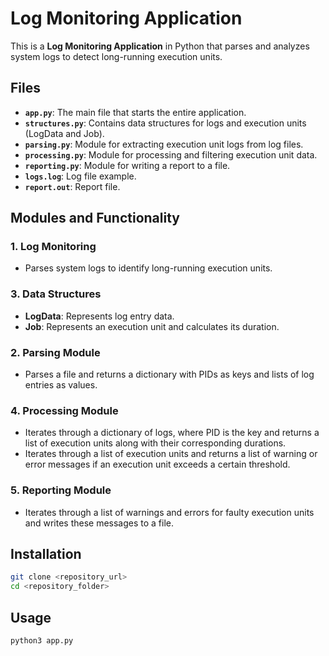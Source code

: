 # Log Monitoring Application

This is a **Log Monitoring Application** in Python that parses and analyzes system logs to detect long-running execution units.

## Files

* **`app.py`**: The main file that starts the entire application.
* **`structures.py`**: Contains data structures for logs and execution units (LogData and Job).
* **`parsing.py`**: Module for extracting execution unit logs from log files.
* **`processing.py`**: Module for processing and filtering execution unit data.
* **`reporting.py`**: Module for writing a report to a file.
* **`logs.log`**: Log file example.
* **`report.out`**: Report file.

## Modules and Functionality

### 1. **Log Monitoring**

* Parses system logs to identify long-running execution units.

### 3. **Data Structures**

* **LogData**: Represents log entry data.
* **Job**: Represents an execution unit and calculates its duration.

### 2. **Parsing Module**

* Parses a file and returns a dictionary with PIDs as keys and lists of log entries as values.

### 4. **Processing Module**

* Iterates through a dictionary of logs, where PID is the key and returns a list of execution units along with their corresponding durations.
* Iterates through a list of execution units and returns a list of warning or error messages if an execution unit exceeds a certain threshold.

### 5. **Reporting Module**

* Iterates through a list of warnings and errors for faulty execution units and writes these messages to a file.

## Installation

```bash
git clone <repository_url>
cd <repository_folder>
```

## Usage

```bash
python3 app.py
```
